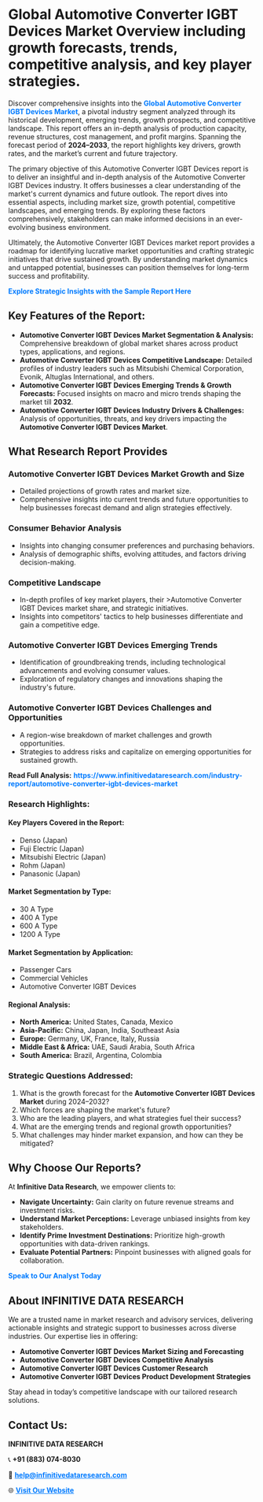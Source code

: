 <h1>Global Automotive Converter IGBT Devices Market Overview including growth forecasts, trends, competitive analysis, and key player strategies.</h1>
<p>
Discover comprehensive insights into the 
<a href="https://www.infinitivedataresearch.com/industry-report/automotive-converter-igbt-devices-market" rel="dofollow" style="color: #007BFF; text-decoration: none;"><strong>Global Automotive Converter IGBT Devices Market</strong></a>, a pivotal industry segment analyzed through its historical development, emerging trends, growth prospects, and competitive landscape. This report offers an in-depth analysis of production capacity, revenue structures, cost management, and profit margins. Spanning the forecast period of <strong>2024–2033</strong>, the report highlights key drivers, growth rates, and the market’s current and future trajectory.
</p>
<p>
The primary objective of this Automotive Converter IGBT Devices report is to deliver an insightful and in-depth analysis of the Automotive Converter IGBT Devices industry. It offers businesses a clear understanding of the market's current dynamics and future outlook. The report dives into essential aspects, including market size, growth potential, competitive landscapes, and emerging trends. By exploring these factors comprehensively, stakeholders can make informed decisions in an ever-evolving business environment.
</p>
<p>
Ultimately, the Automotive Converter IGBT Devices market report provides a roadmap for identifying lucrative market opportunities and crafting strategic initiatives that drive sustained growth. By understanding market dynamics and untapped potential, businesses can position themselves for long-term success and profitability.
</p>
<p>
<a href="https://www.infinitivedataresearch.com/request-sample/reportId=104011" style="color: #007BFF; text-decoration: none;"><strong>Explore Strategic Insights with the Sample Report Here</strong></a>
</p>

<h2>Key Features of the Report:</h2>
<ul>
<li><strong>Automotive Converter IGBT Devices Market Segmentation & Analysis:</strong> Comprehensive breakdown of global market shares across product types, applications, and regions.</li>
<li><strong>Automotive Converter IGBT Devices Competitive Landscape:</strong> Detailed profiles of industry leaders such as Mitsubishi Chemical Corporation, Evonik, Altuglas International, and others.</li>
<li><strong>Automotive Converter IGBT Devices Emerging Trends & Growth Forecasts:</strong> Focused insights on macro and micro trends shaping the market till <strong>2032</strong>.</li>
<li><strong>Automotive Converter IGBT Devices Industry Drivers & Challenges:</strong> Analysis of opportunities, threats, and key drivers impacting the <strong>Automotive Converter IGBT Devices Market</strong>.</li>
</ul>

<h2>What Research Report Provides</h2>
<h3>Automotive Converter IGBT Devices Market Growth and Size</h3>
<ul>
<li>Detailed projections of growth rates and market size.</li>
<li>Comprehensive insights into current trends and future opportunities to help businesses forecast demand and align strategies effectively.</li>
</ul>

<h3>Consumer Behavior Analysis</h3>
<ul>
<li>Insights into changing consumer preferences and purchasing behaviors.</li>
<li>Analysis of demographic shifts, evolving attitudes, and factors driving decision-making.</li>
</ul>

<h3>Competitive Landscape</h3>
<ul>
<li>In-depth profiles of key market players, their >Automotive Converter IGBT Devices market share, and strategic initiatives.</li>
<li>Insights into competitors' tactics to help businesses differentiate and gain a competitive edge.</li>
</ul>

<h3>Automotive Converter IGBT Devices Emerging Trends</h3>
<ul>
<li>Identification of groundbreaking trends, including technological advancements and evolving consumer values.</li>
<li>Exploration of regulatory changes and innovations shaping the industry's future.</li>
</ul>

<h3>Automotive Converter IGBT Devices Challenges and Opportunities</h3>
<ul>
<li>A region-wise breakdown of market challenges and growth opportunities.</li>
<li>Strategies to address risks and capitalize on emerging opportunities for sustained growth.</li>
</ul>
<p><strong>Read Full Analysis:</strong> <a href="https://www.infinitivedataresearch.com/industry-report/automotive-converter-igbt-devices-market" rel="dofollow" style="color: #007BFF; text-decoration: none;"><strong>https://www.infinitivedataresearch.com/industry-report/automotive-converter-igbt-devices-market</strong></a></p>
<h3>Research Highlights:</h3>
<h4>Key Players Covered in the Report:</h4>
<ul><li>Denso (Japan)</li><li>Fuji Electric (Japan)</li><li>Mitsubishi Electric (Japan)</li><li>Rohm (Japan)</li><li>Panasonic (Japan)</li></ul>
<h4>Market Segmentation by Type:</h4>
<ul><li>30 A Type</li><li>400 A Type</li><li>600 A Type</li><li>1200 A Type</li></ul>
<h4>Market Segmentation by Application:</h4>
<ul><li>Passenger Cars</li><li>Commercial Vehicles</li><li>Automotive Converter IGBT Devices</li></ul>

<h4>Regional Analysis:</h4>
<ul>
<li><strong>North America:</strong> United States, Canada, Mexico</li>
<li><strong>Asia-Pacific:</strong> China, Japan, India, Southeast Asia</li>
<li><strong>Europe:</strong> Germany, UK, France, Italy, Russia</li>
<li><strong>Middle East & Africa:</strong> UAE, Saudi Arabia, South Africa</li>
<li><strong>South America:</strong> Brazil, Argentina, Colombia</li>
</ul>

<h3>Strategic Questions Addressed:</h3>
<ol>
<li>What is the growth forecast for the <strong>Automotive Converter IGBT Devices Market</strong> during 2024–2032?</li>
<li>Which forces are shaping the market's future?</li>
<li>Who are the leading players, and what strategies fuel their success?</li>
<li>What are the emerging trends and regional growth opportunities?</li>
<li>What challenges may hinder market expansion, and how can they be mitigated?</li>
</ol>

<h2>Why Choose Our Reports?</h2>
<p>At <strong>Infinitive Data Research</strong>, we empower clients to:</p>
<ul>
<li><strong>Navigate Uncertainty:</strong> Gain clarity on future revenue streams and investment risks.</li>
<li><strong>Understand Market Perceptions:</strong> Leverage unbiased insights from key stakeholders.</li>
<li><strong>Identify Prime Investment Destinations:</strong> Prioritize high-growth opportunities with data-driven rankings.</li>
<li><strong>Evaluate Potential Partners:</strong> Pinpoint businesses with aligned goals for collaboration.</li>
</ul>
<p><a href="https://www.infinitivedataresearch.com/industry-report/automotive-converter-igbt-devices-market" rel="dofollow" style="color: #007BFF; text-decoration: none;"><strong>Speak to Our Analyst Today</strong></a></p>

<h2>About INFINITIVE DATA RESEARCH</h2>
<p>We are a trusted name in market research and advisory services, delivering actionable insights and strategic support to businesses across diverse industries. Our expertise lies in offering:</p>
<ul>
<li><strong>Automotive Converter IGBT Devices Market Sizing and Forecasting</strong></li>
<li><strong>Automotive Converter IGBT Devices Competitive Analysis</strong></li>
<li><strong>Automotive Converter IGBT Devices Customer Research</strong></li>
<li><strong>Automotive Converter IGBT Devices Product Development Strategies</strong></li>
</ul>
<p>Stay ahead in today’s competitive landscape with our tailored research solutions.</p>

<h2>Contact Us:</h2>
<p><strong>INFINITIVE DATA RESEARCH</strong></p>
<p>📞 <strong>+91 (883) 074-8030</strong></p>
<p>📧 <strong><a href="mailto:help@infinitivedataresearch.com" style="color: #007BFF;">help@infinitivedataresearch.com</a></strong></p>
<p>🌐 <strong><a href="https://www.infinitivedataresearch.com" rel="dofollow" style="color: #007BFF;">Visit Our Website</a></strong></p>